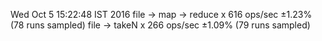 Wed Oct  5 15:22:48 IST 2016
file -> map -> reduce x 616 ops/sec ±1.23% (78 runs sampled)
file -> takeN x 266 ops/sec ±1.09% (79 runs sampled)
